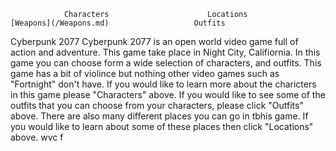                 Characters                      Locations                  [Weapons](/Weapons.md)                   Outfits 
Cyberpunk 2077 Cyberpunk 2077 is an open world video game full of action and adventure. This game take place in Night City, Califiornia. In this game you can choose form a wide selection of characters, and outfits. This game has a bit of violince but nothing other video games such as "Fortnight" don't have. If you would like to learn more about the charicters in this game please "Characters" above. If you would like to see some of the outfits that you can choose from your characters, please click "Outfits" above. There are also many different places you can go in tbhis game. If you would like to learn about some of these places then click "Locations" above. wvc f
